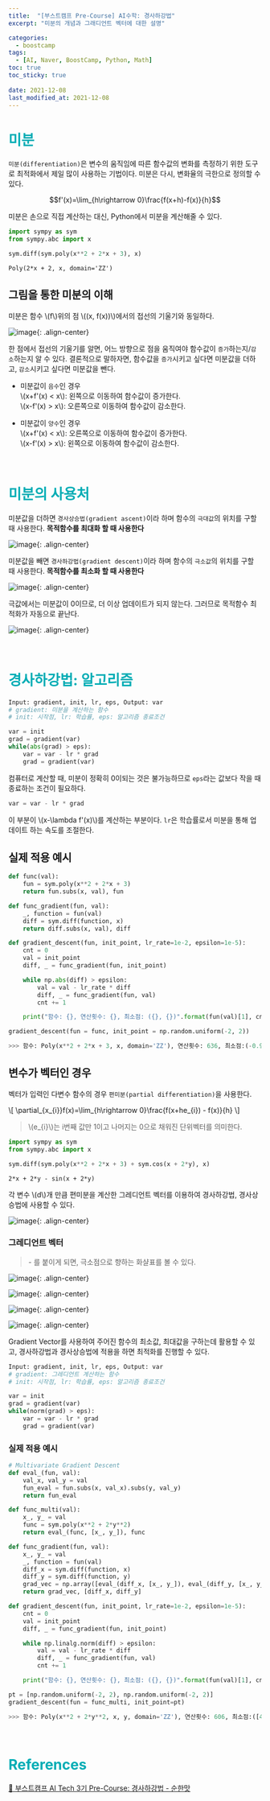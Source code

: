 ```yaml
---
title:  "[부스트캠프 Pre-Course] AI수학: 경사하강법"
excerpt: "미분의 개념과 그래디언트 벡터에 대한 설명"

categories:
  - boostcamp
tags:
  - [AI, Naver, BoostCamp, Python, Math]
toc: true
toc_sticky: true
 
date: 2021-12-08
last_modified_at: 2021-12-08
---
```


# <span style = "color: #00adb5">미분</span>
`미분(differentiation)`은 변수의 움직임에 따른 함수값의 변화를 측정하기 위한 도구로 최적화에서 제일 많이 사용하는 기법이다. 미분은 다시, 변화율의 극한으로 정의할 수 있다.

$$f'(x)=\lim_{h\rightarrow 0}\frac{f(x+h)-f(x)}{h}$$

미분은 손으로 직접 계산하는 대신, Python에서 미분을 계산해줄 수 있다.

```py
import sympy as sym
from sympy.abc import x

sym.diff(sym.poly(x**2 + 2*x + 3), x)
```
```
Poly(2*x + 2, x, domain='ZZ')
```

## 그림을 통한 미분의 이해
미분은 함수 \\(f\\)위의 점 \\((x, f(x))\\)에서의 접선의 기울기와 동일하다.

![image](https://user-images.githubusercontent.com/91870042/145066068-166385e6-c230-4a20-91aa-e96b02e71f84.png){: .align-center}

한 점에서 접선의 기울기를 알면, 어느 방향으로 점을 움직여야 함수값이 `증가`하는지/`감소`하는지 알 수 있다. 결론적으로 말하자면, 함수값을 `증가`시키고 싶다면 미분값을 더하고, `감소`시키고 싶다면 미분값을 뺀다.
- 미분값이 `음수`인 경우  
\\(x+f'(x) < x\\): 왼쪽으로 이동하여 함수값이 증가한다.  
\\(x-f'(x) > x\\): 오른쪽으로 이동하여 함수값이 감소한다.

- 미분값이 `양수`인 경우  
\\(x+f'(x) < x\\): 오른쪽으로 이동하여 함수값이 증가한다.  
\\(x-f'(x) > x\\): 왼쪽으로 이동하여 함수값이 감소한다.

<br>

# <span style = "color: #00adb5">미분의 사용처</span>
미분값을 더하면 `경사상승법(gradient ascent)`이라 하며 함수의 `극대값`의 위치를 구할 때 사용한다. **목적함수를 최대화 할 때 사용한다**

![image](https://user-images.githubusercontent.com/91870042/145067697-352bc3e6-8890-4f4a-bcda-f0542cd261ff.png){: .align-center}

미분값을 빼면 `경사하강법(gradient descent)`이라 하며 함수의 `극소값`의 위치를 구할 때 사용한다.
**목적함수를 최소화 할 때 사용한다**

![image](https://user-images.githubusercontent.com/91870042/145067345-562566a4-aec8-464f-bf97-f0399fd4f88d.png){: .align-center}

극값에서는 미분값이 0이므로, 더 이상 업데이트가 되지 않는다. 그러므로 목적함수 최적화가 자동으로 끝난다.

![image](https://user-images.githubusercontent.com/91870042/145067487-17e5c197-5c58-40e9-a814-f2e02c8cc465.png){: .align-center}

<br>

# <span style = "color: #00adb5">경사하강법: 알고리즘</span>
```py
Input: gradient, init, lr, eps, Output: var
# gradient: 미분을 계산하는 함수
# init: 시작점, lr: 학습률, eps: 알고리즘 종료조건

var = init
grad = gradient(var)
while(abs(grad) > eps):
    var = var - lr * grad
    grad = gradient(var)
```
컴퓨터로 계산할 때, 미분이 정확히 0이되는 것은 불가능하므로 `eps`라는 값보다 작을 때 종료하는 조건이 필요하다.

```py
var = var - lr * grad
```
이 부분이 \\(x-\lambda f'(x)\\)를 계산하는 부분이다. `lr`은 학습률로서 미분을 통해 업데이트 하는 속도를 조절한다.

## 실제 적용 예시
```py
def func(val):
    fun = sym.poly(x**2 + 2*x + 3)
    return fun.subs(x, val), fun

def func_gradient(fun, val):
    _, function = fun(val)
    diff = sym.diff(function, x)
    return diff.subs(x, val), diff

def gradient_descent(fun, init_point, lr_rate=1e-2, epsilon=1e-5):
    cnt = 0
    val = init_point
    diff, _ = func_gradient(fun, init_point)

    while np.abs(diff) > epsilon:
        val = val - lr_rate * diff
        diff, _ = func_gradient(fun, val)
        cnt += 1

    print("함수: {}, 연산횟수: {}, 최소점: ({}, {})".format(fun(val)[1], cnt, val, fun(val)[0]))

gradient_descent(fun = func, init_point = np.random.uniform(-2, 2))

>>> 함수: Poly(x**2 + 2*x + 3, x, domain='ZZ'), 연산횟수: 636, 최소점:(-0.9999, 2.0000)
```

## 변수가 벡터인 경우
벡터가 입력인 다변수 함수의 경우 `편미분(partial differentiation)`을 사용한다.

\\[
    \partial_{x_{i}}f(x)=\lim_{h\rightarrow 0}\frac{f(x+he_{i}) - f(x)}{h}
\\]

> \\(e_{i}\\)는 i번째 값만 1이고 나머지는 0으로 채워진 단위벡터를 의미한다.

```py
import sympy as sym
from sympy.abc import x

sym.diff(sym.poly(x**2 + 2*x + 3) + sym.cos(x + 2*y), x)
```
```
2*x + 2*y - sin(x + 2*y)
```

각 변수 \\(d\\)개 만큼 편미분을 계산한 그레디언트 벡터를 이용하여 경사하강법, 경사상승법에 사용할 수 있다.

![image](https://user-images.githubusercontent.com/91870042/145069901-59dc0a48-fcd9-416a-9ea9-a45270548905.png){: .align-center}

### 그레디언트 벡터
> \- 를 붙이게 되면, 극소점으로 향하는 화샬표를 볼 수 있다.

![image](https://user-images.githubusercontent.com/91870042/145070929-fe52c0af-d53c-4f56-8a98-35eff4d0ea3b.png){: .align-center}


![image](https://user-images.githubusercontent.com/91870042/145070990-27baa9f3-f3c5-436a-9c74-190b30c55934.png){: .align-center}

![image](https://user-images.githubusercontent.com/91870042/145071055-a8b58948-2e65-45c9-b7fd-9d89d5500b58.png){: .align-center}

![image](https://user-images.githubusercontent.com/91870042/145071124-18f5e586-4073-4e4f-8558-aa31d0103ba2.png){: .align-center}



Gradient Vector를 사용하여 주어진 함수의 최소값, 최대값을 구하는데 활용할 수 있고, 경사하강법과 경사상승법에 적용을 하면 최적화를 진행할 수 있다.


```py
Input: gradient, init, lr, eps, Output: var
# gradient: 그레디언트 계산하는 함수
# init: 시작점, lr: 학습률, eps: 알고리즘 종료조건

var = init
grad = gradient(var)
while(norm(grad) > eps):
    var = var - lr * grad
    grad = gradient(var)
```

### 실제 적용 예시
```py
# Multivariate Gradient Descent
def eval_(fun, val):
    val_x, val_y = val
    fun_eval = fun.subs(x, val_x).subs(y, val_y)
    return fun_eval

def func_multi(val):
    x_, y_ = val
    func = sym.poly(x**2 + 2*y**2)
    return eval_(func, [x_, y_]), func

def func_gradient(fun, val):
    x_, y_ = val
    _, function = fun(val)
    diff_x = sym.diff(function, x)
    diff_y = sym.diff(function, y)
    grad_vec = np.array([eval_(diff_x, [x_, y_]), eval_(diff_y, [x_, y_])], dtype = float)
    return grad_vec, [diff_x, diff_y]

def gradient_descent(fun, init_point, lr_rate=1e-2, epsilon=1e-5):
    cnt = 0
    val = init_point
    diff, _ = func_gradient(fun, init_point)

    while np.linalg.norm(diff) > epsilon:
        val = val - lr_rate * diff
        diff, _ = func_gradient(fun, val)
        cnt += 1

    print("함수: {}, 연산횟수: {}, 최소점: ({}, {})".format(fun(val)[1], cnt, val, fun(val)[0]))

pt = [np.random.uniform(-2, 2), np.random.uniform(-2, 2)]
gradient_descent(fun = func_multi, init_point=pt)

>>> 함수: Poly(x**2 + 2*y**2, x, y, domain='ZZ'), 연산횟수: 606, 최소점:([4.95901570e-06, 2.88641061e-11], 2.45918366929856E-11)
```
<br>

# <span style = "color: #00adb5">References</span>
[📘 부스트캠프 AI Tech 3기 Pre-Course: 경사하강법 - 순한맛](https://www.boostcourse.org/onlyboostcampaitech3/lecture/1203364?isDesc=false)